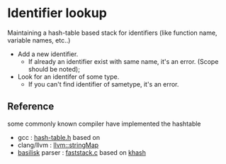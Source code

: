 # Identifier lookup

Maintaining a hash-table based stack for identifiers (like function name, variable names, etc..) 
  * Add a new identifier.
    * If already an identifier exist with same name, it's an error. (Scope should be noted);
  * Look for an identifer of some type.
    * If you can't find identifier of sametype, it's an error.

## Reference

some commonly known compiler have implemented the hashtable
  * gcc : [hash-table.h](https://github.com/gcc-mirror/gcc/blob/master/gcc/hash-table.h) based on 
  * clang/llvm : [llvm::stringMap](https://github.com/llvm/llvm-project/blob/main/llvm/lib/Support/StringMap.cpp)
  * [basilisk](http://basilisk.fr/) parser : [faststack.c](http://basilisk.fr/src/ast/faststack.c) based on [khash](https://github.com/attractivechaos/klib/blob/master/khash.h)
